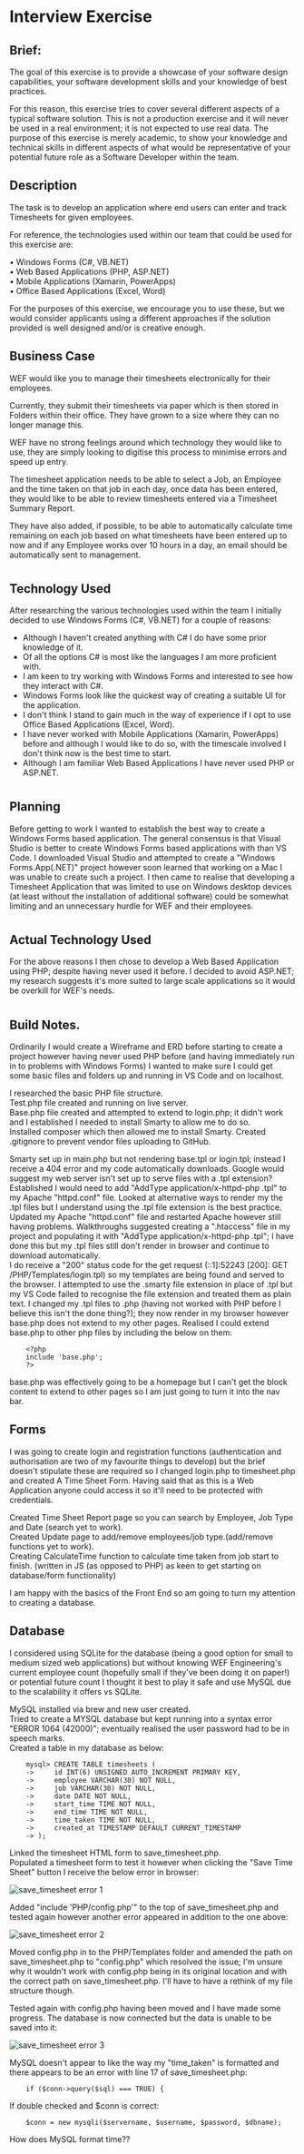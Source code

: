 # Interview Exercise


## Brief:

The goal of this exercise is to provide a showcase of your software design capabilities, your software
development skills and your knowledge of best practices.

For this reason, this exercise tries to cover several different aspects of a typical software solution.
This is not a production exercise and it will never be used in a real environment; it is not expected to
use real data. The purpose of this exercise is merely academic, to show your knowledge and
technical skills in different aspects of what would be representative of your potential future role as a
Software Developer within the team.


## Description

The task is to develop an application where end users can enter and track Timesheets for given
employees.

For reference, the technologies used within our team that could be used for this exercise are:

• Windows Forms (C#, VB.NET)<br>
• Web Based Applications (PHP, ASP.NET)<br>
• Mobile Applications (Xamarin, PowerApps)<br>
• Office Based Applications (Excel, Word)<br>

For the purposes of this exercise, we encourage you to use these, but we would consider
applicants using a different approaches if the solution provided is well designed and/or is
creative enough.


## Business Case

WEF would like you to manage their timesheets electronically for their employees.

Currently, they submit their timesheets via paper which is then stored in Folders within their office.
They have grown to a size where they can no longer manage this.

WEF have no strong feelings around which technology they would like to use, they are
simply looking to digitise this process to minimise errors and speed up entry.

The timesheet application needs to be able to select a Job, an Employee and the time taken on that
job in each day, once data has been entered, they would like to be able to review timesheets
entered via a Timesheet Summary Report.

They have also added, if possible, to be able to automatically calculate time remaining on each job
based on what timesheets have been entered up to now and if any Employee works over 10 hours in
a day, an email should be automatically sent to management.
 #

## Technology Used

After researching the various technologies used within the team I initially decided to use Windows Forms (C#, VB.NET) for a couple of reasons:

-   Although I haven't created anything with C# I do have some prior knowledge of it.
-   Of all the options C# is most like the languages I am more proficient with.
-   I am keen to try working with Windows Forms and interested to see how they interact with C#.
-   Windows Forms look like the quickest way of creating a suitable UI for the application.
-   I don't think I stand to gain much in the way of experience if I opt to use Office Based Applications (Excel, Word).
-   I have never worked with Mobile Applications (Xamarin, PowerApps) before and although I would like to do so, with the timescale involved I don't think now is the best time to start.
-   Although I am familiar Web Based Applications I have never used PHP or ASP.NET.
#

## Planning

Before getting to work I wanted to establish the best way to create a Windows Forms based application. The general consensus is that Visual Studio is better to create Windows Forms based applications with than VS Code. I downloaded Visual Studio and attempted to create a "Windows Forms.App(.NET)" project however soon learned that working on a Mac I was unable to create such a project. I then came to realise that developing a Timesheet Application that was limited to use on Windows desktop devices (at least without the installation of additional software) could be somewhat limiting and an unnecessary hurdle for WEF and their employees. 
#

## Actual Technology Used

For the above reasons I then chose to develop a Web Based Application using PHP; despite having never used it before. I decided to avoid ASP.NET; my research suggests it's more suited to large scale applications so it would be overkill for WEF's needs.
#

## Build Notes.

Ordinarily I would create a Wireframe and ERD before starting to create a project however having never used PHP before (and having immediately run in to problems with Windows Forms) I wanted to make sure I could get some basic files and folders up and running in VS Code and on localhost.

I researched the basic PHP file structure.<br>
Test.php file created and running on live server.<br>
Base.php file created and attempted to extend to login.php; it didn't work and I established I needed to install Smarty to allow me to do so.<br>
Installed composer which then allowed me to install Smarty. Created .gitignore to prevent vendor files uploading to GitHub.<br>

Smarty set up in main.php but not rendering base.tpl or login.tpl; instead I receive a 404 error and my code automatically downloads.
Google would suggest my web server isn't set up to serve files with a .tpl extension? Established I would need to add "AddType application/x-httpd-php .tpl" to my Apache "httpd.conf" file. Looked at alternative ways to render my the .tpl files but I understand using the .tpl file extension is the best practice. Updated my Apache "httpd.conf" file and restarted Apache however still having problems. Walkthroughs suggested creating a ".htaccess" file in my project and populating it with "AddType application/x-httpd-php .tpl"; I have done this but my .tpl files still don't render in browser and continue to download automatically. <br>
I do receive a "200" status code for the get request (::1]:52243 [200]: GET /PHP/Templates/login.tpl) so my templates are being found and served to the browser.
I attempted to use the .smarty file extension in place of .tpl but my VS Code failed to recognise the file extension and treated them as plain text. I changed my .tpl files to .php (having not worked with PHP before I believe this isn't the done thing?); they now render in my browser however base.php does not extend to my other pages. Realised I could extend base.php to other php files by including the below on them:

        <?php
        include 'base.php';
        ?>

base.php was effectively going to be a homepage but I can't get the block content to extend to other pages so I am just going to turn it into the nav bar.

## Forms

I was going to create login and registration functions (authentication and authorisation are two of my favourite things to develop) but the brief doesn't stipulate these are required so I changed login.php to timesheet.php and created A Time Sheet Form. Having said that as this is a Web Application anyone could access it so it'll need to be protected with credentials. 

Created Time Sheet Report page so you can search by Employee, Job Type and Date (search yet to work).<br>
Created Update page to add/remove employees/job type.(add/remove functions yet to work).<br>
Creating CalculateTime function to calculate time taken from job start to finish. (written in JS (as opposed to PHP) as keen to get starting on database/form functionality)<br>

I am happy with the basics of the Front End so am going to turn my attention to creating a database.

## Database

I considered using SQLite for the database (being a good option for small to medium sized web applications) but without knowing WEF Engineering's current employee count (hopefully small if they've been doing it on paper!) or potential future count I thought it best to play it safe and use MySQL due to the scalability it offers vs SQLite. 

MySQL installed via brew and new user created.<br>
Tried to create a MYSQL database but kept running into a syntax error "ERROR 1064 (42000)"; eventually realised the user password had to be in speech marks.<br>
Created a table in my database as below:

        mysql> CREATE TABLE timesheets (
        ->     id INT(6) UNSIGNED AUTO_INCREMENT PRIMARY KEY,
        ->     employee VARCHAR(30) NOT NULL,
        ->     job VARCHAR(30) NOT NULL,
        ->     date DATE NOT NULL,
        ->     start_time TIME NOT NULL,
        ->     end_time TIME NOT NULL,
        ->     time_taken TIME NOT NULL,
        ->     created_at TIMESTAMP DEFAULT CURRENT_TIMESTAMP
        -> );

Linked the timesheet HTML form to save_timesheet.php.<br>
Populated a timesheet form to test it however when clicking the "Save Time Sheet" button I receive the below error in browser:

![save_timesheet error 1](/Images/Screenshot%202023-05-05%20at%2016.18.55.png)

Added "include 'PHP/config.php'" to the top of save_timesheet.php and tested again however another error appeared in addition to the one above:

![save_timesheet error 2](/Images/Screenshot%202023-05-05%20at%2016.19.30.png)

Moved config.php in to the PHP/Templates folder and amended the path on save_timesheet.php to "config.php" which resolved the issue; I'm unsure why it wouldn't work with config.php being in its original location and with the correct path on save_timesheet.php. I'll have to have a rethink of my file structure though.

Tested again with config.php having been moved and I have made some progress. The database is now connected but the data is unable to be saved into it:

![save_timesheet error 3](/Images//Screenshot%202023-05-05%20at%2016.32.03.png)

MySQL doesn't appear to like the way my "time_taken" is formatted and there appears to be an error with line 17 of save_timesheet.php:

        if ($conn->query($sql) === TRUE) {

If double checked and $conn is correct: 

        $conn = new mysqli($servername, $username, $password, $dbname);

How does MySQL format time??














